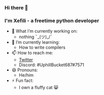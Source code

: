 ### Hi there 👋
### I'm Xefili - a freetime python developer

<!--
**Xefili/Xefili** is a ✨ _special_ ✨ repository because its `README.md` (this file) appears on your GitHub profile.

Here are some ideas to get you started:
-->

- 🔭 What I’m currently working on:
  + nothing ¯\_(ツ)_/¯
- 🌱 I’m currently learning:
  + How to write compilers
- 📫 How to reach me:
  + [Twitter](https://twitter.com/uphillbucket687)
  + Discord: #UphillBucket687#7571
- 😄 Pronouns:
  + He/him
- ⚡ Fun fact:
  + I own a fluffy cat 😸
